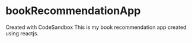 # bookRecommendationApp
Created with CodeSandbox
This is my book recommendation app created using reactjs.

